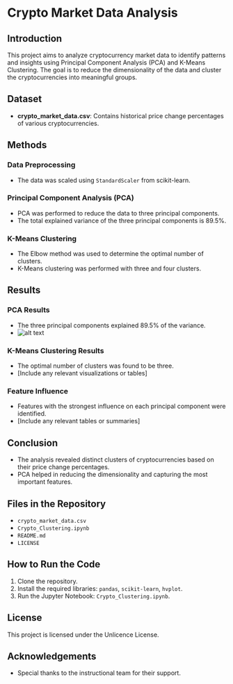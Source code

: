 # Crypto Market Data Analysis

## Introduction
This project aims to analyze cryptocurrency market data to identify patterns and insights using Principal Component Analysis (PCA) and K-Means Clustering. The goal is to reduce the dimensionality of the data and cluster the cryptocurrencies into meaningful groups.

## Dataset
- **crypto_market_data.csv**: Contains historical price change percentages of various cryptocurrencies.

## Methods
### Data Preprocessing
- The data was scaled using `StandardScaler` from scikit-learn.

### Principal Component Analysis (PCA)
- PCA was performed to reduce the data to three principal components.
- The total explained variance of the three principal components is 89.5%.

### K-Means Clustering
- The Elbow method was used to determine the optimal number of clusters.
- K-Means clustering was performed with three and four clusters.

## Results
### PCA Results
- The three principal components explained 89.5% of the variance.
- ![alt text](image.png)

### K-Means Clustering Results
- The optimal number of clusters was found to be three.
- [Include any relevant visualizations or tables]

### Feature Influence
- Features with the strongest influence on each principal component were identified.
- [Include any relevant tables or summaries]

## Conclusion
- The analysis revealed distinct clusters of cryptocurrencies based on their price change percentages.
- PCA helped in reducing the dimensionality and capturing the most important features.

## Files in the Repository
- `crypto_market_data.csv`
- `Crypto_Clustering.ipynb`
- `README.md`
- `LICENSE`

## How to Run the Code
1. Clone the repository.
2. Install the required libraries: `pandas`, `scikit-learn`, `hvplot`.
3. Run the Jupyter Notebook: `Crypto_Clustering.ipynb`.

## License
This project is licensed under the Unlicence License.

## Acknowledgements
- Special thanks to the instructional team for their support.
